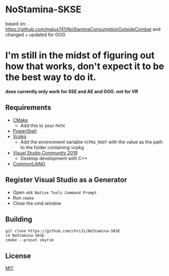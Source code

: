 # NoStamina-SKSE
based on: https://github.com/malus741/NoStaminaConsumptionOutsideCombat  and changed + updated for GOG

# I'm still in the midst of figuring out how that works, don't expect it to be the best way to do it. 
**does currently only work for SSE and AE and GOG. not for VR**


## Requirements
* [CMake](https://cmake.org/)
	* Add this to your `PATH`
* [PowerShell](https://github.com/PowerShell/PowerShell/releases/latest)
* [Vcpkg](https://github.com/microsoft/vcpkg)
	* Add the environment variable `VCPKG_ROOT` with the value as the path to the folder containing vcpkg
* [Visual Studio Community 2019](https://visualstudio.microsoft.com/)
	* Desktop development with C++
* [CommonLibNG](https://github.com/CharmedBaryon/CommonLibSSE-NG)


## Register Visual Studio as a Generator
* Open `x64 Native Tools Command Prompt`
* Run `cmake`
* Close the cmd window

## Building
```
git clone https://github.com/chri3i/NoStamina-SKSE
cd NoStamina-SKSE
cmake --preset skyrim
```
## License
[MIT](LICENSE)
